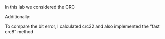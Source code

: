 In this lab we considered the CRC

Additionally:

To compare the bit error, I calculated crc32 and also implemented the “fast crc8” method